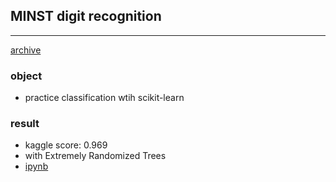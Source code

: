 ## MINST digit recognition
---
[archive](https://github.com/Moons08/personal-project-archive)

### object
- practice classification wtih scikit-learn
### result
- kaggle score: 0.969
- with Extremely Randomized Trees
- [ipynb](https://github.com/Moons08/personal-project-archive/blob/master/180402_mnist/kaggle_mnist.ipynb)
